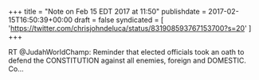+++
title = "Note on Feb 15 EDT 2017 at 11:50"
publishdate = 2017-02-15T16:50:39+00:00
draft = false
syndicated = [ 'https://twitter.com/chrisjohndeluca/status/831908593767153700?s=20' ]
+++

RT @JudahWorldChamp: Reminder that elected officials took an oath to defend the CONSTITUTION against all enemies, foreign and DOMESTIC.  Co…

